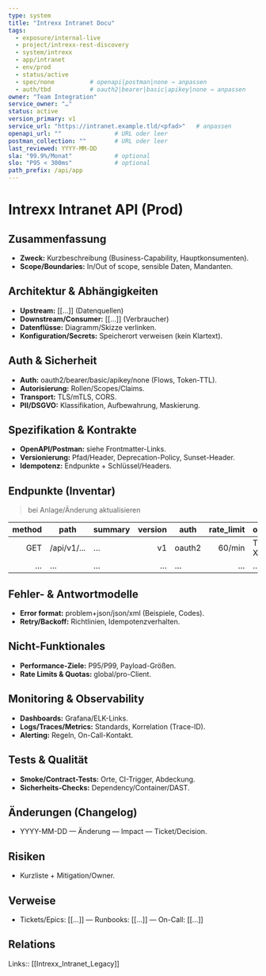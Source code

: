 ```yaml
---
type: system
title: "Intrexx Intranet Docu"
tags:
  - exposure/internal-live
  - project/intrexx-rest-discovery
  - system/intrexx
  - app/intranet
  - env/prod
  - status/active
  - spec/none          # openapi|postman|none → anpassen
  - auth/tbd           # oauth2|bearer|basic|apikey|none → anpassen
owner: "Team Integration"
service_owner: "…"
status: active
version_primary: v1
service_url: "https://intranet.example.tld/<pfad>"   # anpassen
openapi_url: ""               # URL oder leer
postman_collection: ""        # URL oder leer
last_reviewed: YYYY-MM-DD
sla: "99.9%/Monat"            # optional
slo: "P95 < 300ms"            # optional
path_prefix: /api/app
---
```


# Intrexx Intranet API (Prod)

## Zusammenfassung
- **Zweck:** Kurzbeschreibung (Business-Capability, Hauptkonsumenten).
- **Scope/Boundaries:** In/Out of scope, sensible Daten, Mandanten.

## Architektur & Abhängigkeiten
- **Upstream:** [[…]] (Datenquellen)
- **Downstream/Consumer:** [[…]] (Verbraucher)
- **Datenflüsse:** Diagramm/Skizze verlinken.
- **Konfiguration/Secrets:** Speicherort verweisen (kein Klartext).

## Auth & Sicherheit
- **Auth:** oauth2/bearer/basic/apikey/none (Flows, Token-TTL).
- **Autorisierung:** Rollen/Scopes/Claims.
- **Transport:** TLS/mTLS, CORS.
- **PII/DSGVO:** Klassifikation, Aufbewahrung, Maskierung.

## Spezifikation & Kontrakte
- **OpenAPI/Postman:** siehe Frontmatter-Links.
- **Versionierung:** Pfad/Header, Deprecation-Policy, Sunset-Header.
- **Idempotenz:** Endpunkte + Schlüssel/Headers.

## Endpunkte (Inventar)
> bei Anlage/Änderung aktualisieren

| method | path | summary | version | auth | rate_limit | owner | deprecated | last_tested |
|-------:|------|---------|--------:|------|-----------:|-------|-----------:|-------------|
| GET | /api/v1/... | … | v1 | oauth2 | 60/min | Team X | no | YYYY-MM-DD |
| … | … | … | … | … | … | … | … | … |

## Fehler- & Antwortmodelle
- **Error format:** problem+json/json/xml (Beispiele, Codes).
- **Retry/Backoff:** Richtlinien, Idempotenzverhalten.

## Nicht-Funktionales
- **Performance-Ziele:** P95/P99, Payload-Größen.
- **Rate Limits & Quotas:** global/pro-Client.

## Monitoring & Observability
- **Dashboards:** Grafana/ELK-Links.
- **Logs/Traces/Metrics:** Standards, Korrelation (Trace-ID).
- **Alerting:** Regeln, On-Call-Kontakt.

## Tests & Qualität
- **Smoke/Contract-Tests:** Orte, CI-Trigger, Abdeckung.
- **Sicherheits-Checks:** Dependency/Container/DAST.

## Änderungen (Changelog)
- YYYY-MM-DD — Änderung — Impact — Ticket/Decision.

## Risiken
- Kurzliste + Mitigation/Owner.

## Verweise
- Tickets/Epics: [[…]]  — Runbooks: [[…]] — On-Call: [[…]]

## Relations
Links:: [[Intrexx_Intranet_Legacy]]
